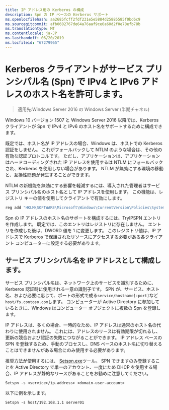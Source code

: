 ```yaml
---
title: IP アドレス用の Kerberos の構成
description: Spn の IP ベースの Kerberos サポート
ms.openlocfilehash: aa2685fcff2fdf231e5e5884d25885585f0bd6c9
ms.sourcegitcommit: afb0602767de64a76aaf9ce6a60d2f0e78efb78b
ms.translationtype: MT
ms.contentlocale: ja-JP
ms.lasthandoff: 06/20/2019
ms.locfileid: "67279965"
---
```

# <a name="kerberos-clients-allow-ipv4-and-ipv6-address-hostnames-in-service-principal-names-spns"></a>Kerberos クライアントがサービス プリンシパル名 (Spn) で IPv4 と IPv6 アドレスのホスト名を許可します。

>適用先:Windows Server 2016 の Windows Server (半期チャネル)

Windows 10 バージョン 1507 と Windows Server 2016 以降では、Kerberos クライアントが Spn で IPv4 と IPv6 のホスト名をサポートするために構成できます。

既定では、ホスト名が IP アドレスの場合、Windows は、ホストでの Kerberos 認証をしません。 これがフォールバックして NTLM のような場合は、その他の有効な認証プロトコルです。 ただし、アプリケーションは、アプリケーションはハードコーディングされた IP アドレスを使用するは NTLM にフォールバックされ、Kerberos を使用しない場合があります。 NTLM が無効にする環境の移動と、互換性問題が発生することができます。

NTLM の新機能を無効にする影響を軽減するには、導入された管理者はサービス プリンシパル名のホスト名として IP アドレスを使用します。 この機能は、レジストリ キーの値を使用してクライアントで有効にします。

```cmd
reg add "HKLM\SOFTWARE\Microsoft\Windows\CurrentVersion\Policies\System\Kerberos\Parameters" /v TryIPSPN /t REG_DWORD /d 1 /f
```

Spn の IP アドレスのホスト名のサポートを構成するには、TryIPSPN エントリを作成します。 既定では、このエントリはレジストリに存在しません。 エントリを作成した後は、DWORD 値を 1 に変更します。 このレジストリ値は、IP アドレスで Kerberos で保護されたリソースにアクセスする必要がある各クライアント コンピューターに設定する必要があります。

## <a name="configuring-a-service-principal-name-as-ip-address"></a>サービス プリンシパル名を IP アドレスとして構成します。

サービス プリンシパル名は、ネットワーク上のサービスを識別するために、Kerberos 認証時に使用される一意の識別子です。 SPN が、サービス、ホスト名、および必要に応じて、ポートの形式で成る`service/hostname[:port]`など`host/fs.contoso.com`します。 コンピューターが Active Directory に参加しているときに、Windows はコンピューター オブジェクトに複数の Spn を登録します。

IP アドレスは、多くの場合、一時的なため、IP アドレスは通常のホスト名の代わりに使用されません。 これには、アドレスのリースは有効期限が切れるし、更新の競合および認証の失敗につながることができます。 IP アドレス ベースの SPN を登録するため、手動のプロセスし、DNS ベースのホスト名に切り替えることはできませんがある場合にのみ使用する必要があります。

推奨方法が使用するには、 [Setspn.exe](https://docs.microsoft.com/previous-versions/windows/it-pro/windows-server-2012-R2-and-2012/cc731241(v=ws.11))ツール。 SPN できますのみ登録することを Active Directory で単一のアカウント、一度にため DHCP を使用する場合、IP アドレスが静的なリースがあることをお勧めに注意してください。

```
Setspn -s <service>/ip.address> <domain-user-account>  
```

以下に例を示します。

```
Setspn -s host/192.168.1.1 server01
```
